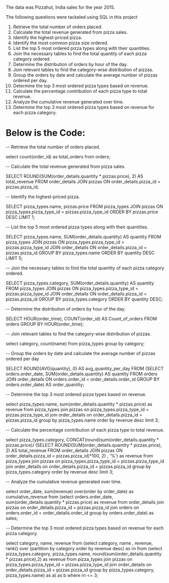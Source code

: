 The data was Pizzahut, India sales for the year 2015.

The following questions were tackeled using SQL in this project

1. Retrieve the total number of orders placed.
2. Calculate the total revenue generated from pizza sales.
3. Identify the highest-priced pizza.
4. Identify the most common pizza size ordered.
5. List the top 5 most ordered pizza types along with their quantities.
6. Join the necessary tables to find the total quantity of each pizza category ordered.
7. Determine the distribution of orders by hour of the day.
8. Join relevant tables to find the category-wise distribution of pizzas.
9. Group the orders by date and calculate the average number of pizzas ordered per day.
10. Determine the top 3 most ordered pizza types based on revenue.
11. Calculate the percentage contribution of each pizza type to total revenue.
12. Analyze the cumulative revenue generated over time.
13. Determine the top 3 most ordered pizza types based on revenue for each pizza category.

# Below is the Code:

-- Retrieve the total number of orders placed.

select count(order_id) as total_orders
from orders;

-- Calculate the total revenue generated from pizza sales.

SELECT 
    ROUND(SUM(order_details.quantity * pizzas.price),
            2) AS total_revenue
FROM
    order_details
        JOIN
    pizzas ON order_details.pizza_id = pizzas.pizza_id;
    
-- Identify the highest-priced pizza.

SELECT 
    pizza_types.name, pizzas.price
FROM
    pizza_types
        JOIN
    pizzas ON pizza_types.pizza_type_id = pizzas.pizza_type_id
ORDER BY pizzas.price DESC
LIMIT 1;

-- List the top 5 most ordered pizza types along with their quantities.

SELECT 
    pizza_types.name, SUM(order_details.quantity) AS quantity
FROM
    pizza_types
        JOIN
    pizzas ON pizza_types.pizza_type_id = pizzas.pizza_type_id
        JOIN
    order_details ON order_details.pizza_id = pizzas.pizza_id
GROUP BY pizza_types.name
ORDER BY quantity DESC
LIMIT 5; 

-- Join the necessary tables to find the total quantity of each pizza category ordered.

SELECT 
    pizza_types.category,
    SUM(order_details.quantity) AS quantity
FROM
    pizza_types
        JOIN
    pizzas ON pizza_types.pizza_type_id = pizzas.pizza_type_id
        JOIN
    order_details ON order_details.pizza_id = pizzas.pizza_id
GROUP BY pizza_types.category
ORDER BY quantity DESC;

-- Determine the distribution of orders by hour of the day.

SELECT 
    HOUR(order_time), COUNT(order_id) AS Count_of_orders
FROM
    orders
GROUP BY HOUR(order_time);

-- Join relevant tables to find the category-wise distribution of pizzas.

select category, count(name)
 from pizza_types
 group by category;
 
 -- Group the orders by date and calculate the average number of pizzas ordered per day

SELECT 
    ROUND(AVG(quantity), 0) AS avg_quantity_per_day
FROM
    (SELECT 
        orders.order_date, SUM(order_details.quantity) AS quantity
    FROM
        orders
    JOIN order_details ON orders.order_id = order_details.order_id
    GROUP BY orders.order_date) AS order_quantity;

-- Determine the top 3 most ordered pizza types based on revenue.

select pizza_types.name,
sum(order_details.quantity * pizzas.price) as revenue
from pizza_types join pizzas
on pizza_types.pizza_type_id = pizzas.pizza_type_id
join order_details
on order_details.pizza_id = pizzas.pizza_id
group by pizza_types.name order by revenue desc limit 3;

-- Calculate the percentage contribution of each pizza type to total revenue.

select pizza_types.category,
CONCAT(round(sum(order_details.quantity * pizzas.price)/ (SELECT 
    ROUND(SUM(order_details.quantity * pizzas.price),
            2) AS total_revenue
FROM
    order_details
        JOIN
    pizzas ON order_details.pizza_id = pizzas.pizza_id)*100, 2) , '%') as revenue 
from pizza_types join pizzas
on pizza_types.pizza_type_id = pizzas.pizza_type_id
join order_details
on order_details.pizza_id = pizzas.pizza_id
group by pizza_types.category order by revenue desc limit 3;

-- Analyze the cumulative revenue generated over time.

select order_date,
sum(revenue) over(order by order_date) as cumulative_revenue
from
(select orders.order_date,
sum(order_details.quantity * pizzas.price) as revenue
from order_details join pizzas
on order_details.pizza_id = pizzas.pizza_id
join orders
on orders.order_id = order_details.order_id
group by orders.order_date) as sales;

-- Determine the top 3 most ordered pizza types based on revenue for each pizza category.

select category, name, revenue
from
(select category, name , revenue,
rank() over (partition by category order by revenue desc) as rn
from
(select pizza_types.category, pizza_types.name,
round(sum(order_details.quantity * pizzas.price),2) as revenue
from pizza_types join pizzas
on pizza_types.pizza_type_id = pizzas.pizza_type_id
join order_details
on order_details.pizza_id = pizzas.pizza_id
group by pizza_types.category, pizza_types.name) as a) as b
where rn <= 3;
